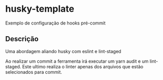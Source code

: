 # husky-template

Exemplo de configuração de hooks pré-commit

## Descrição

Uma abordagem aliando husky com eslint e lint-staged

Ao realizar um commit a ferramenta irá executar um yarn audit e um lint-staged. Este ultimo realiza o linter apenas dos arquivos que estão selecionados para commit.
